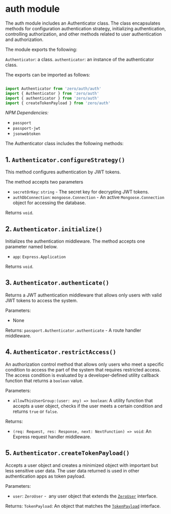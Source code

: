 # auth module
The auth module includes an Authenticator class. The class encapsulates methods for configuration authentication strategy, initializing authentication, controlling authorization, and other methods related to user authentication and authorization.

The module exports the following:

`Authenticator`: a class.
`authenticator`: an instance of the authenticator class.

The exports can be imported as follows:
```typescript

import Authenticator from 'zero/auth/auth'
import { Authenticator } from 'zero/auth'
import { authenticator } from 'zero/auth'
import { createTokenPayload } from 'zero/auth'
```

*NPM Dependencies:*
* `passport`
* `passport-jwt`
* `jsonwebtoken`


The Authenticator class includes the following methods:

## 1. `Authenticator.configureStrategy()`

This method configures authentication by JWT tokens.

The method accepts two parameters 

* `secretOrKey`: `string` - The secret key for decrypting JWT tokens.
* `authDbConnection`: `mongoose.Connection` - An active `Mongoose.Connection` object for accessing the database.

Returns `void`.

## 2. `Authenticator.initialize()`

Initializes the authentication middleware. The method accepts one parameter named below.

* `app`: `Express.Application`

Returns `void`.

## 3. `Authenticator.authenticate()`

Returns a JWT authentication middleware that allows only users with valid JWT tokens to access the system. 

Parameters:
* None

Returns: `passport.Authenticator.authenticate` - A route handler middleware.

## 4. `Authenticator.restrictAccess()`

An authorization control method that allows only users who meet a specific condition to access the part of the system that requires restricted access. The access condition is evaluated by a developer-defined utility callback function that returns a `boolean` value. 

Parameters:
* `allowThisUserGroup:(user: any) => boolean`: A utility function that accepts a user object, checks if the user meets a certain condition and returns `true` or `false`.

Returns:
* `(req: Request, res: Response, next: NextFunction) => void`: An Express request handler middleware.

## 5. `Authenticator.createTokenPayload()`

Accepts a user object and creates a minimized object with important but less sensitive user data. The user data returned is used in other authentication apps as token payload. 

Parameters:
* `user`: `ZeroUser` -  any user object that extends the [`ZeroUser`](../interfaces/zero-user.md) interface. 

Returns:
`TokenPayload`: An object that matches the [`TokenPayload`](../interfaces/token-payload.md) interface.
